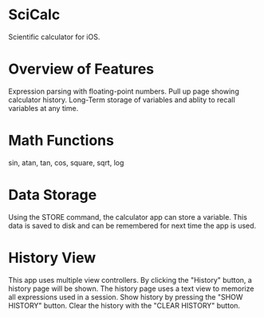 # SciCalc
Scientific calculator for iOS.

# Overview of Features

Expression parsing with floating-point numbers.
Pull up page showing calculator history.
Long-Term storage of variables and ablity to recall variables at any time.

# Math Functions
sin, atan, tan, cos, square, sqrt, log

# Data Storage
Using the STORE command, the calculator app can store a variable. This data is saved to disk and can be remembered for next time the app is used.

# History View
This app uses multiple view controllers. By clicking the "History" button, a history page will be shown. The history page uses a text view to memorize all expressions used in a session. Show history by pressing the "SHOW HISTORY" button. Clear the history with the "CLEAR HISTORY" button.
